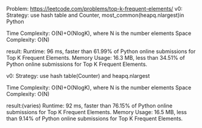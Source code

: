 Problem: https://leetcode.com/problems/top-k-frequent-elements/
v0:
Strategy: use hash table and Counter, most_common(heapq.nlargest)in Python

Time Complexity: O(N)+O(NlogK), where N is the number elements
Space Complexity: O(N)

result:
Runtime: 96 ms, faster than 61.99% of Python online submissions for Top K Frequent Elements.
Memory Usage: 16.3 MB, less than 34.51% of Python online submissions for Top K Frequent Elements.


v0:
Strategy: use hash table(Counter) and heapq.nlargest

Time Complexity: O(N)+O(NlogK), where N is the number elements
Space Complexity: O(N)

result:(varies)
Runtime: 92 ms, faster than 76.15% of Python online submissions for Top K Frequent Elements.
Memory Usage: 16.5 MB, less than 9.14% of Python online submissions for Top K Frequent Elements.
